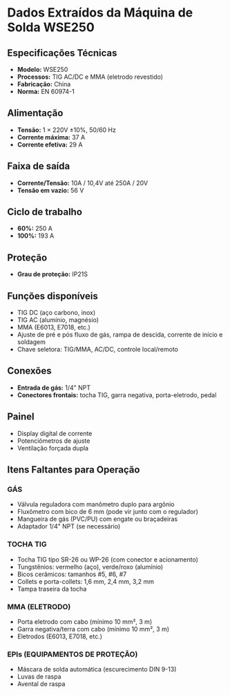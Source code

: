 # Dados Extraídos da Máquina de Solda WSE250

## Especificações Técnicas
- **Modelo:** WSE250
- **Processos:** TIG AC/DC e MMA (eletrodo revestido)
- **Fabricação:** China
- **Norma:** EN 60974-1

## Alimentação
- **Tensão:** 1 × 220V ±10%, 50/60 Hz
- **Corrente máxima:** 37 A
- **Corrente efetiva:** 29 A

## Faixa de saída
- **Corrente/Tensão:** 10A / 10,4V até 250A / 20V
- **Tensão em vazio:** 56 V

## Ciclo de trabalho
- **60%:** 250 A
- **100%:** 193 A

## Proteção
- **Grau de proteção:** IP21S

## Funções disponíveis
- TIG DC (aço carbono, inox)
- TIG AC (alumínio, magnésio)
- MMA (E6013, E7018, etc.)
- Ajuste de pré e pós fluxo de gás, rampa de descida, corrente de início e soldagem
- Chave seletora: TIG/MMA, AC/DC, controle local/remoto

## Conexões
- **Entrada de gás:** 1/4" NPT
- **Conectores frontais:** tocha TIG, garra negativa, porta-eletrodo, pedal

## Painel
- Display digital de corrente
- Potenciômetros de ajuste
- Ventilação forçada dupla

## Itens Faltantes para Operação

### GÁS
- Válvula reguladora com manômetro duplo para argônio
- Fluxômetro com bico de 6 mm (pode vir junto com o regulador)
- Mangueira de gás (PVC/PU) com engate ou braçadeiras
- Adaptador 1/4" NPT (se necessário)

### TOCHA TIG
- Tocha TIG tipo SR-26 ou WP-26 (com conector e acionamento)
- Tungstênios: vermelho (aço), verde/roxo (alumínio)
- Bicos cerâmicos: tamanhos #5, #6, #7
- Collets e porta-collets: 1,6 mm, 2,4 mm, 3,2 mm
- Tampa traseira da tocha

### MMA (ELETRODO)
- Porta eletrodo com cabo (mínimo 10 mm², 3 m)
- Garra negativa/terra com cabo (mínimo 10 mm², 3 m)
- Eletrodos (E6013, E7018, etc.)

### EPIs (EQUIPAMENTOS DE PROTEÇÃO)
- Máscara de solda automática (escurecimento DIN 9-13)
- Luvas de raspa
- Avental de raspa
